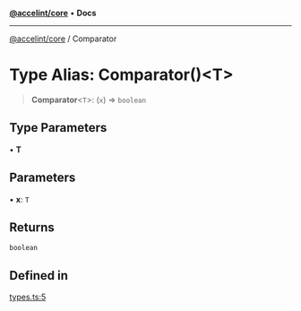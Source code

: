 [**@accelint/core**](../README.md) • **Docs**

***

[@accelint/core](../README.md) / Comparator

# Type Alias: Comparator()\<T\>

> **Comparator**\<`T`\>: (`x`) => `boolean`

## Type Parameters

• **T**

## Parameters

• **x**: `T`

## Returns

`boolean`

## Defined in

[types.ts:5](https://github.com/gohypergiant/standard-toolkit/blob/87ae5060c82d212b75a10cafb0030b08916e90f1/packages/core/src/types.ts#L5)
